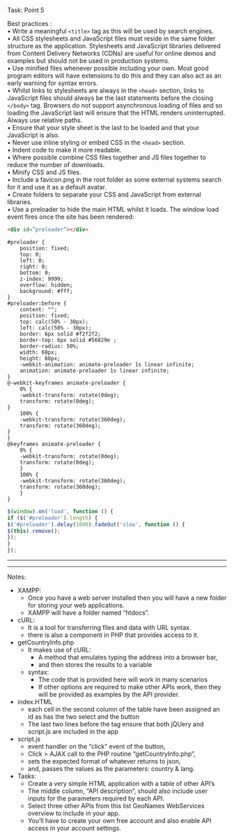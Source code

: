 Task: Point 5

Best practices :     
• Write a meaningful `<title>` tag as this will be used by search engines.    
• All CSS stylesheets and JavaScript files must reside in the same folder structure as
the application. Stylesheets and JavaScript libraries delivered from Content Delivery
Networks (CDNs) are useful for online demos and examples but should not be used
in production systems.    
• Use minified files whenever possible including your own. Most good program
editors will have extensions to do this and they can also act as an early warning for
syntax errors.    
• Whilst links to stylesheets are always in the `<head>` section, links to JavaScript files
should always be the last statements before the closing `</body>` tag. Browsers do
not support asynchronous loading of files and so loading the JavaScript last will
ensure that the HTML renders uninterrupted. Always use relative paths.    
• Ensure that your style sheet is the last to be loaded and that your JavaScript is also.    
• Never use inline styling or embed CSS in the `<head>` section.    
• Indent code to make it more readable.    
• Where possible combine CSS files together and JS files together to reduce the
number of downloads.    
• Minify CSS and JS files.    
• Include a favicon.png in the root folder as some external systems search for it and
use it as a default avatar.    
• Create folders to separate your CSS and JavaScript from external libraries.    
• Use a preloader to hide the main HTML whilst it loads. The window load event fires
once the site has been rendered:     
```HTML
<div id=”preloader”></div>
```
```css:
#preloader {
    position: fixed;
    top: 0;
    left: 0;
    right: 0;
    bottom: 0;
    z-index: 9999;
    overflow: hidden;
    background: #fff;
}
#preloader:before {
    content: "";
    position: fixed;
    top: calc(50% - 30px);
    left: calc(50% - 30px);
    border: 6px solid #f2f2f2;
    border-top: 6px solid #56829e ;
    border-radius: 50%;
    width: 60px;
    height: 60px;
    -webkit-animation: animate-preloader 1s linear infinite;
    animation: animate-preloader 1s linear infinite;
}
@-webkit-keyframes animate-preloader {
    0% {
    -webkit-transform: rotate(0deg);
    transform: rotate(0deg);
}
    100% {
    -webkit-transform: rotate(360deg);
    transform: rotate(360deg);
}
}
@keyframes animate-preloader {
    0% {
    -webkit-transform: rotate(0deg);
    transform: rotate(0deg);
    }
    100% {
    -webkit-transform: rotate(360deg);
    transform: rotate(360deg);
    }
}
```
```JavaScript (JQuery):
$(window).on('load', function () {
if ($('#preloader').length) {
$('#preloader').delay(1000).fadeOut('slow', function () {
$(this).remove();
});
}
});
```

--------
--------

Notes:

* XAMPP: 
    * Once you have a web server installed then you will have a new folder for storing your web applications.
    * XAMPP will have a folder named “htdocs”.
* cURL:
    * It is a tool for transferring files and data with URL syntax.
    * there is also a component in PHP that provides access to it.
* getCountryInfo.php
    * It makes use of cURL:
        * A method that emulates typing the address into a browser bar, 
        * and then stores the results to a variable
    * syntax:
        * The code that is provided here will work in many scenarios
        * If other options are required to make other APIs work, then they will be provided as examples by the API provider.
* index.HTML    
    * each cell in the second column of the table
have been assigned an id as has the two select and the button
    * The last two lines before
the </body> tag ensure that both jQUery and script.js are included in the app
* script.js
    * event handler on the “click” event of the button,
    * Click > AJAX call to the PHP routine “getCountryInfo.php”,
    * sets the expected format of whatever returns to json,
    * and, passes the values as the parameters: country & lang.
*  Tasks:
    * Create a very simple HTML application with a table of other API’s
    * The middle column, “API description”, should also include user inputs for the parameters required by each API.
    * Select three other APIs from this list GeoNames WebServices overview to include in your app. 
    * You’ll have to create your own free account and also enable API access in your account
settings. 
